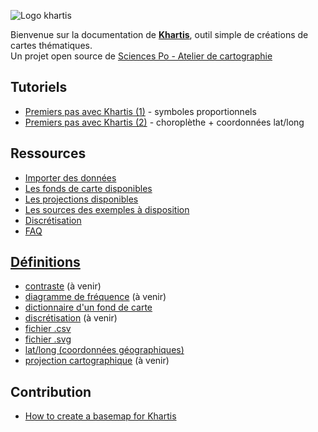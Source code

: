 ![Logo khartis](/assets/Khartis-logo-color.png)

Bienvenue sur la documentation de **[Khartis](http://www.sciencespo.fr/cartographie/khartis)**, outil simple de créations de cartes thématiques.   
Un projet open source de [Sciences Po - Atelier de cartographie](http://www.sciencespo.fr/cartographie/)   

## Tutoriels
* [Premiers pas avec Khartis (1)](premiers-pas-avec-Khartis-(1)) - symboles proportionnels
* [Premiers pas avec Khartis (2)](premiers-pas-avec-Khartis-(2)) - choroplèthe + coordonnées lat/long

## Ressources
* [Importer des données](importer-des-donnees)
* [Les fonds de carte disponibles](les-fonds-de-carte-disponibles)
* [Les projections disponibles](les-projections-disponibles)
* [Les sources des exemples à disposition](les-sources-des-exemples-à-disposition)
* [Discrétisation](discretisation)
* [FAQ](FAQ)

## [Définitions](Définitions)
* [contraste](definitions#contraste) (à venir)
* [diagramme de fréquence](definitions#diagramme-de-fr%C3%A9quence) (à venir)
* [dictionnaire d'un fond de carte](definitions#dictionnaire-dun-fond-de-carte)
* [discrétisation](definitions#discr%C3%A9tisation) (à venir)
* [fichier .csv](definitions#fichier-csv)
* [fichier .svg](definitions#fichier-svg)
* [lat/long (coordonnées géographiques)](definitions#latlong-coordonn%C3%A9es-g%C3%A9ographiques)
* [projection cartographique](definitions#projection-cartographique) (à venir)

## Contribution
*   [How to create a basemap for Khartis](how-to-create-a-basemap-for-Khartis)